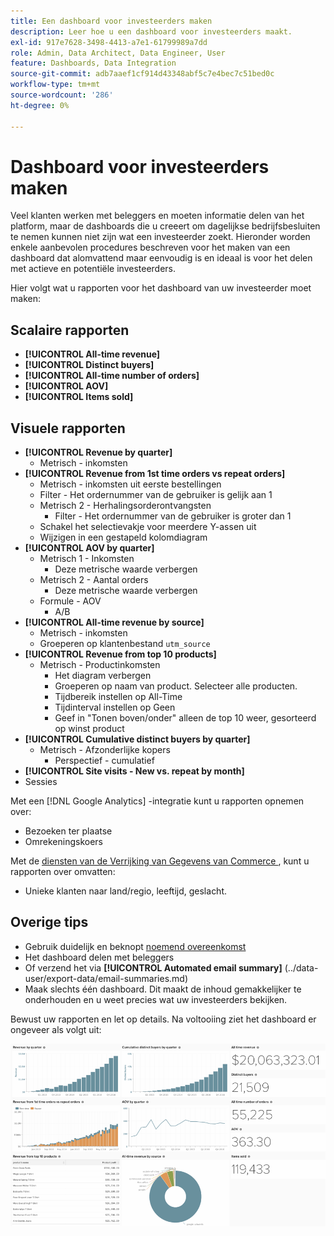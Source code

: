 ```yaml
---
title: Een dashboard voor investeerders maken
description: Leer hoe u een dashboard voor investeerders maakt.
exl-id: 917e7628-3498-4413-a7e1-61799989a7dd
role: Admin, Data Architect, Data Engineer, User
feature: Dashboards, Data Integration
source-git-commit: adb7aaef1cf914d43348abf5c7e4bec7c51bed0c
workflow-type: tm+mt
source-wordcount: '286'
ht-degree: 0%

---
```


# Dashboard voor investeerders maken

Veel klanten werken met beleggers en moeten informatie delen van het platform, maar de dashboards die u creeert om dagelijkse bedrijfsbesluiten te nemen kunnen niet zijn wat een investeerder zoekt. Hieronder worden enkele aanbevolen procedures beschreven voor het maken van een dashboard dat alomvattend maar eenvoudig is en ideaal is voor het delen met actieve en potentiële investeerders.

Hier volgt wat u rapporten voor het dashboard van uw investeerder moet maken:

## Scalaire rapporten

* **[!UICONTROL All-time revenue]**
* **[!UICONTROL Distinct buyers]**
* **[!UICONTROL All-time number of orders]**
* **[!UICONTROL AOV]**
* **[!UICONTROL Items sold]**

## Visuele rapporten

* **[!UICONTROL Revenue by quarter]**
   * Metrisch - inkomsten
* **[!UICONTROL Revenue from 1st time orders vs repeat orders]**
   * Metrisch - inkomsten uit eerste bestellingen
   * Filter - Het ordernummer van de gebruiker is gelijk aan 1
   * Metrisch 2 - Herhalingsorderontvangsten
      * Filter - Het ordernummer van de gebruiker is groter dan 1
   * Schakel het selectievakje voor meerdere Y-assen uit
   * Wijzigen in een gestapeld kolomdiagram
* **[!UICONTROL AOV by quarter]**
   * Metrisch 1 - Inkomsten
      * Deze metrische waarde verbergen
   * Metrisch 2 - Aantal orders
      * Deze metrische waarde verbergen
   * Formule - AOV
      * A/B
* **[!UICONTROL All-time revenue by source]**
   * Metrisch - inkomsten
   * Groeperen op klantenbestand `utm_source`
* **[!UICONTROL Revenue from top 10 products]**
   * Metrisch - Productinkomsten
      * Het diagram verbergen
      * Groeperen op naam van product. Selecteer alle producten.
      * Tijdbereik instellen op All-Time
      * Tijdinterval instellen op Geen
      * Geef in &quot;Tonen boven/onder&quot; alleen de top 10 weer, gesorteerd op winst product
* **[!UICONTROL Cumulative distinct buyers by quarter]**
   * Metrisch - Afzonderlijke kopers
      * Perspectief - cumulatief
* **[!UICONTROL Site visits - New vs. repeat by month]**
* Sessies

Met een [!DNL Google Analytics] -integratie kunt u rapporten opnemen over:

* Bezoeken ter plaatse
* Omrekeningskoers

Met de [ diensten van de Verrijking van Gegevens van Commerce ](https://business.adobe.com/products/magento/magento-commerce.html), kunt u rapporten over omvatten:

* Unieke klanten naar land/regio, leeftijd, geslacht.

## Overige tips

* Gebruik duidelijk en beknopt [ noemend overeenkomst ](../best-practices/naming-elements.md)
* Het dashboard delen met beleggers
* Of verzend het via **[!UICONTROL Automated email summary]** (../data-user/export-data/email-summaries.md)
* Maak slechts één dashboard. Dit maakt de inhoud gemakkelijker te onderhouden en u weet precies wat uw investeerders bekijken.

Bewust uw rapporten en let op details. Na voltooiing ziet het dashboard er ongeveer als volgt uit:

![](../../mbi/assets/investor-dboard-example.png)
